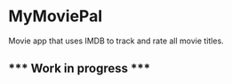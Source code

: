 # MyMoviePal
Movie app that uses IMDB to track and rate all movie titles.
## *** Work in progress ***

